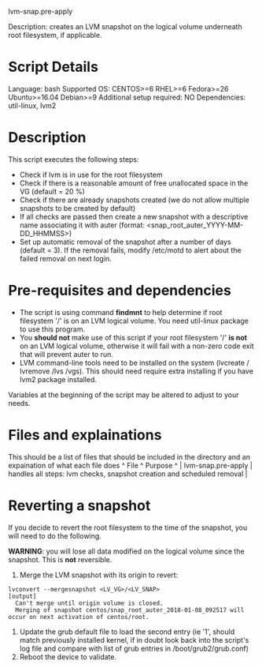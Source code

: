 lvm-snap.pre-apply

Description: creates an LVM snapshot on the logical volume underneath root filesystem, if applicable.

# Script Details

Language: bash
Supported OS: CENTOS>=6 RHEL>=6 Fedora>=26 Ubuntu>=16.04 Debian>=9
Additional setup required: NO
Dependencies: util-linux, lvm2

# Description

This script executes the following steps:

* Check if lvm is in use for the root filesystem
* Check if there is a reasonable amount of free unallocated space in the VG (default = 20 %)
* Check if there are already snapshots created (we do not allow multiple snapshots to be created by default)
* If all checks are passed then create a new snapshot with a descriptive name associating it with auter (format: <snap_root_auter_YYYY-MM-DD_HHMMSS>)
* Set up automatic removal of the snapshot after a number of days (default = 3). If the removal fails, modify /etc/motd to alert about the failed removal on next login.

# Pre-requisites and dependencies

* The script is using command **findmnt** to help determine if root filesystem '/' is on an LVM logical volume. You need util-linux package to use this program.
* You **should not** make use of this script if your root filesystem '/' **is not** on an LVM logical volume, otherwise it will fail with a non-zero code exit that will prevent auter to run.
* LVM command-line tools need to be installed on the system (lvcreate / lvremove /lvs /vgs). This should need require extra installing if you have lvm2 package installed.

Variables at the beginning of the script may be altered to adjust to your needs.


# Files and explainations

This should be a list of files that should be included in the directory and an expaination of what each file does
^ File ^ Purpose ^
| lvm-snap.pre-apply | handles all steps: lvm checks, snapshot creation and scheduled removal |

# Reverting a snapshot
If you decide to revert the root filesystem to the time of the snapshot, you will need to do the following.

**WARNING**: you will lose all data modified on the logical volume since the snapshot. This is **not** reversible.

1. Merge the LVM snapshot with its origin to revert:
```
lvconvert --mergesnapshot <LV_VG>/<LV_SNAP>
[output]
  Can't merge until origin volume is closed.
  Merging of snapshot centos/snap_root_auter_2018-01-08_092517 will occur on next activation of centos/root.
```
1. Update the grub default file to load the second entry (ie '1', should match previously installed kernel, if in doubt look back into the script's log file and compare with list of grub entries in /boot/grub2/grub.conf)
1. Reboot the device to validate.

